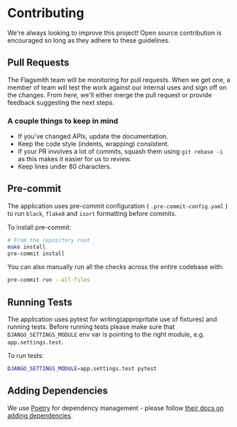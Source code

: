 # Contributing

We're always looking to improve this project! Open source contribution is encouraged so long as they adhere to these
guidelines.

## Pull Requests

The Flagsmith team will be monitoring for pull requests. When we get one, a member of team will test the work against
our internal uses and sign off on the changes. From here, we'll either merge the pull request or provide feedback
suggesting the next steps.

### A couple things to keep in mind

- If you've changed APIs, update the documentation.
- Keep the code style (indents, wrapping) consistent.
- If your PR involves a lot of commits, squash them using `git rebase -i` as this makes it easier for us to review.
- Keep lines under 80 characters.

## Pre-commit

The application uses pre-commit configuration ( `.pre-commit-config.yaml` ) to run `black`, `flake8` and `isort`
formatting before commits.

To install pre-commit:

```bash
# From the repository root
make install
pre-commit install
```

You can also manually run all the checks across the entire codebase with:

```bash
pre-commit run --all-files
```

## Running Tests

The application uses pytest for writing(appropritate use of fixtures) and running tests. Before running tests please
make sure that `DJANGO_SETTINGS_MODULE` env var is pointing to the right module, e.g. `app.settings.test`.

To run tests:

```bash
DJANGO_SETTINGS_MODULE=app.settings.test pytest
```

## Adding Dependencies

We use [Poetry](https://python-poetry.org/) for dependency management - please follow
[their docs on adding dependencies](https://python-poetry.org/docs/basic-usage/#specifying-dependencies).
